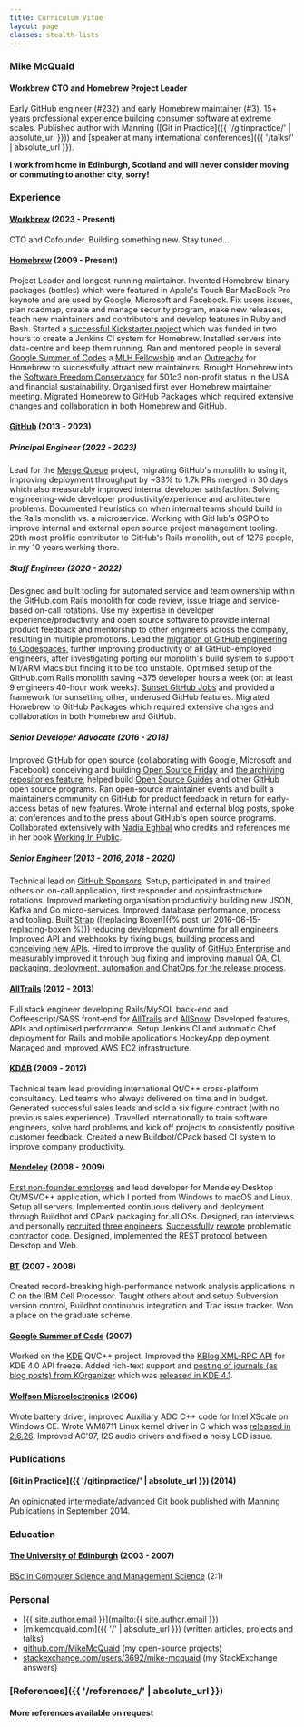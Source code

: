 ```yaml
---
title: Curriculum Vitae
layout: page
classes: stealth-lists
---
```

### Mike McQuaid

#### Workbrew CTO and Homebrew Project Leader

Early GitHub engineer (#232) and early Homebrew maintainer (#3). 15+ years professional experience building consumer software at extreme scales. Published author with Manning ([Git in Practice]({{ '/gitinpractice/' | absolute_url }})) and [speaker at many international conferences]({{ '/talks/' | absolute_url }}).

**I work from home in Edinburgh, Scotland and will never consider moving or commuting to another city, sorry!**

### Experience

#### [Workbrew](https://workbrew.com) (2023 - Present)

CTO and Cofounder. Building something new. Stay tuned...

#### [Homebrew](https://github.com/Homebrew/homebrew/) (2009 - Present)

Project Leader and longest-running maintainer. Invented Homebrew binary packages (bottles) which were featured in Apple's Touch Bar MacBook Pro keynote and are used by Google, Microsoft and Facebook. Fix users issues, plan roadmap, create and manage security program, make new releases, teach new maintainers and contributors and develop features in Ruby and Bash. Started a [successful Kickstarter project](https://www.kickstarter.com/projects/homebrew/brew-test-bot) which was funded in two hours to create a Jenkins CI system for Homebrew. Installed servers into data-centre and keep them running. Ran and mentored people in several [Google Summer of Codes](https://summerofcode.withgoogle.com) a [MLH Fellowship](https://fellowship.mlh.io) and an [Outreachy](https://www.outreachy.org) for Homebrew to successfully attract new maintainers. Brought Homebrew into the [Software Freedom Conservancy](https://sfconservancy.org) for 501c3 non-profit status in the USA and financial sustainability. Organised first ever Homebrew maintainer meeting. Migrated Homebrew to GitHub Packages which required extensive changes and collaboration in both Homebrew and GitHub.

#### [GitHub](http://github.com/) (2013 - 2023)

##### Principal Engineer (2022 - 2023)

Lead for the [Merge Queue](https://docs.github.com/en/repositories/configuring-branches-and-merges-in-your-repository/configuring-pull-request-merges/managing-a-merge-queue) project, migrating GitHub's monolith to using it, improving deployment throughput by ~33% to 1.7k PRs merged in 30 days which also measurably improved internal developer satisfaction. Solving engineering-wide developer productivity/experience and architecture problems. Documented heuristics on when internal teams should build in the Rails monolith vs. a microservice. Working with GitHub's OSPO to improve internal and external open source project management tooling. 20th most prolific contributor to GitHub's Rails monolith, out of 1276 people, in my 10 years working there.

##### Staff Engineer (2020 - 2022)

Designed and built tooling for automated service and team ownership within the GitHub.com Rails monolith for code review, issue triage and service-based on-call rotations. Use my expertise in developer experience/productivity and open source software to provide internal product feedback and mentorship to other engineers across the company, resulting in multiple promotions. Lead the [migration of GitHub engineering to Codespaces](https://github.blog/2021-08-11-githubs-engineering-team-moved-codespaces/), further improving productivity of all GitHub-employed engineers, after investigating porting our monolith's build system to support M1/ARM Macs but finding it to be too unstable. Optimised setup of the GitHub.com Rails monolith saving ~375 developer hours a week (or: at least 9 engineers 40-hour work weeks). [Sunset GitHub Jobs](https://github.blog/changelog/2021-04-19-deprecation-notice-github-jobs-site/) and provided a framework for sunsetting other, underused GitHub features. Migrated Homebrew to GitHub Packages which required extensive changes and collaboration in both Homebrew and GitHub.

##### Senior Developer Advocate (2016 - 2018)

Improved GitHub for open source (collaborating with Google, Microsoft and Facebook) conceiving and building [Open Source Friday](https://opensourcefriday.com) and [the archiving repositories feature](https://github.blog/2017-11-08-archiving-repositories/), helped build [Open Source Guides](https://opensource.guide) and other GitHub open source programs. Ran open-source maintainer events and built a maintainers community on GitHub for product feedback in return for early-access betas of new features. Wrote internal and external blog posts, spoke at conferences and to the press about GitHub's open source programs. Collaborated extensively with [Nadia Eghbal](https://nadiaeghbal.com) who credits and references me in her book [Working In Public](https://www.amazon.co.uk/dp/0578675862/).

##### Senior Engineer (2013 - 2016, 2018 - 2020)

 Technical lead on [GitHub Sponsors](https://github.com/sponsors/). Setup, participated in and trained others on on-call application, first responder and ops/infrastructure rotations. Improved marketing organisation productivity building new JSON, Kafka and Go micro-services. Improved database performance, process and tooling. Built [Strap](https://github.com/MikeMcQuaid/strap) ([replacing Boxen]({% post_url 2016-06-15-replacing-boxen %})) reducing development downtime for all engineers. Improved API and webhooks by fixing bugs, building process and [conceiving new APIs](https://developer.github.com/changes/2016-02-24-commit-reference-sha-api/). Hired to improve the quality of [GitHub Enterprise](https://github.com/enterprise) and measurably improved it through bug fixing and [improving manual QA, CI, packaging, deployment, automation and ChatOps for the release process](https://github.blog/2015-10-06-runnable-documentation/).

#### [AllTrails](https://www.alltrails.com) (2012 - 2013)

Full stack engineer developing Rails/MySQL back-end and Coffeescript/SASS front-end for [AllTrails](https://www.alltrails.com) and [AllSnow](https://web.archive.org/web/20150502025831/http://allsnow.com/?). Developed features, APIs and optimised performance. Setup Jenkins CI and automatic Chef deployment for Rails and mobile applications HockeyApp deployment. Managed and improved AWS EC2 infrastructure.

#### [KDAB](http://kdab.com/) (2009 - 2012)

Technical team lead providing international Qt/C++ cross-platform consultancy. Led teams who always delivered on time and in budget. Generated successful sales leads and sold a six figure contract (with no previous sales experience). Travelled internationally to train software engineers, solve hard problems and kick off projects to consistently positive customer feedback. Created a new Buildbot/CPack based CI system to improve company productivity.

#### [Mendeley](https://www.mendeley.com/?interaction_required=false) (2008 - 2009)

[First non-founder employee](https://blog.mendeley.com/start-up-life/mike-arthur-joins-team-mendeley/) and lead developer for Mendeley Desktop Qt/MSVC++ application, which I ported from Windows to macOS and Linux. Setup all servers. Implemented continuous delivery and deployment through Buildbot and CPack packaging for all OSs. Designed, ran interviews and personally [recruited](https://blog.mendeley.com/start-up-life/introducing-fred-amir-and-a-bond-villain/) [three](https://blog.mendeley.com/academic-life/an-excellent-euroscience-adventure-part-ii/) [engineers](https://blog.mendeley.com/research-miscellanea/a-new-knight-joins-mendeleys-round-table/). [Successfully](https://blog.mendeley.com/academic-features/mendeley-desktop-the-mvc-strikes-back/) [rewrote](https://blog.mendeley.com/2008/11/04/mendeley-desktop-the-about-dialogue-and-the-refactor/) problematic contractor code. Designed, implemented the REST protocol between Desktop and Web.

#### [BT](http://www.bt.com/) (2007 - 2008)

Created record-breaking high-performance network analysis applications in C on the IBM Cell Processor. Taught others about and setup Subversion version control, Buildbot continuous integration and Trac issue tracker. Won a place on the graduate scheme.

#### [Google Summer of Code](http://code.google.com/soc/) (2007)

Worked on the [KDE](http://www.kde.org/) Qt/C++ project. Improved the [KBlog XML-RPC API](https://web.archive.org/web/20190303012538/https://api.kde.org/4.12-api/kdepimlibs-apidocs/kblog/html/index.html) for KDE 4.0 API freeze. Added rich-text support and [posting of journals (as blog posts) from KOrganizer](https://mikemcquaid.com/2008/09/27/kde-blog-from-korganizer-howto/) which was [released in KDE 4.1](http://www.kde.org/announcements/4.1/).

#### [Wolfson Microelectronics](https://en.wikipedia.org/wiki/Wolfson_Microelectronics) (2006)

Wrote battery driver, improved Auxiliary ADC C++ code for Intel XScale on Windows CE. Wrote WM8711 Linux kernel driver in C which was [released in 2.6.26](https://github.com/torvalds/linux/commit/bd6d417743d941c3e5eabb21abbcac9737f11061). Improved AC'97, I2S audio drivers and fixed a noisy LCD issue.

### Publications

#### [Git in Practice]({{ '/gitinpractice/' | absolute_url }}) (2014)

An opinionated intermediate/advanced Git book published with Manning Publications in September 2014.

### Education

#### [The University of Edinburgh](http://www.ed.ac.uk/) (2003 - 2007)

[BSc in Computer Science and Management Science](http://www.inf.ed.ac.uk/undergraduate/csms.html) (2:1)

### Personal

* [{{ site.author.email }}](mailto:{{ site.author.email }})
* [mikemcquaid.com]({{ '/' | absolute_url }}) (written articles, projects and talks)
* [github.com/MikeMcQuaid](https://github.com/MikeMcQuaid) (my open-source projects)
* [stackexchange.com/users/3692/mike-mcquaid](http://stackexchange.com/users/3692/mike-mcquaid) (my StackExchange answers)

### [References]({{ '/references/' | absolute_url }})

#### More references available on request
